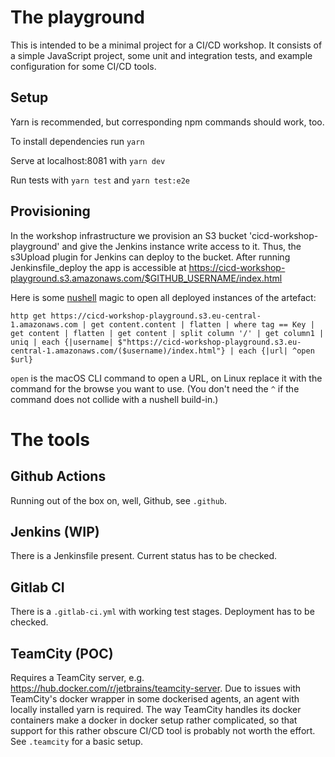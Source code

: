 # The playground
This is intended to be a minimal project for a CI/CD workshop.
It consists of a simple JavaScript project, some unit and integration tests, and example configuration for some CI/CD tools.

## Setup
Yarn is recommended, but corresponding npm commands should work, too.

To install dependencies run `yarn`

Serve at localhost:8081 with `yarn dev`

Run tests with `yarn test` and `yarn test:e2e`


## Provisioning
In the workshop infrastructure we provision an S3 bucket 'cicd-workshop-playground' 
and give the Jenkins instance write access to it. 
Thus, the s3Upload plugin for Jenkins can deploy to the bucket.
After running Jenkinsfile_deploy the app is accessible at 
https://cicd-workshop-playground.s3.amazonaws.com/$GITHUB_USERNAME/index.html

Here is some [nushell](www.nushell.sh) magic to open all deployed instances of the artefact:
```
http get https://cicd-workshop-playground.s3.eu-central-1.amazonaws.com | get content.content | flatten | where tag == Key | get content | flatten | get content | split column '/' | get column1 | uniq | each {|username| $"https://cicd-workshop-playground.s3.eu-central-1.amazonaws.com/($username)/index.html"} | each {|url| ^open $url}

```
`open` is the macOS CLI command to open a URL, on Linux replace it with the command for the browse you want to use. (You don't need the `^` if the command does not collide with a nushell build-in.) 

# The tools
## Github Actions
Running out of the box on, well, Github, see `.github`.
## Jenkins (WIP)
There is a Jenkinsfile present. 
Current status has to be checked.
## Gitlab CI
There is a `.gitlab-ci.yml` with working test stages. Deployment has to be checked.
## TeamCity (POC)
Requires a TeamCity server, e.g. https://hub.docker.com/r/jetbrains/teamcity-server.
Due to issues with TeamCity's docker wrapper in some dockerised agents, an agent with locally installed yarn is required. 
The way TeamCity handles its docker containers make a docker in docker setup rather complicated, 
so that support for this rather obscure CI/CD tool is probably not worth the effort.
See `.teamcity` for a basic setup.
